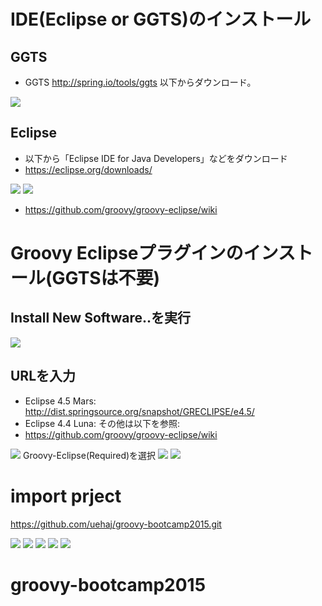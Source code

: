 # IDE(Eclipse or GGTS)のインストール

## GGTS
- GGTS http://spring.io/tools/ggts
以下からダウンロード。
<img src="images/image13.png" />

## Eclipse
- 以下から「Eclipse IDE for Java Developers」などをダウンロード
 - https://eclipse.org/downloads/
  <img src="images/image1.png" />
  <img src="images/image2.png" />
  
 - https://github.com/groovy/groovy-eclipse/wiki

# Groovy Eclipseプラグインのインストール(GGTSは不要)
## Install New Software..を実行
  <img src="images/image4.png" />

## URLを入力
- Eclipse 4.5 Mars: http://dist.springsource.org/snapshot/GRECLIPSE/e4.5/
- Eclipse 4.4 Luna:
その他は以下を参照:
 - https://github.com/groovy/groovy-eclipse/wiki
  <img src="images/image5.png" />
Groovy-Eclipse(Required)を選択
  <img src="images/image6.png" />
  <img src="images/image7.png" />
  
# import prject

https://github.com/uehaj/groovy-bootcamp2015.git

<img src="images/image8.png" />

<img src="images/image9.png" />
<img src="images/image10.png" />
<img src="images/image11.png" />
<img src="images/image12.png" />


# groovy-bootcamp2015

